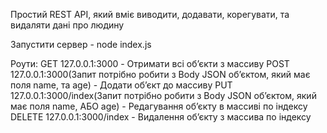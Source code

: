 Простий REST API, який вміє виводити, додавати, корегувати, та видаляти дані про людину

Запустити сервер - node index.js

Роути:
 GET 127.0.0.1:3000 - Отримати всі обʼєкти з массиву
 POST 127.0.0.1:3000(Запит потрібно робити з Body JSON обʼєктом, який має поля name, та age) - Додати обʼєкт до массиву
 PUT 127.0.0.1:3000/index(Запит потрібно робити з Body JSON обʼєктом, який має поля name, АБО age) - Редагування обʼєкту в массиві по індексу
 DELETE 127.0.0.1:3000/index - Видалення обʼєкту з массива по індексу